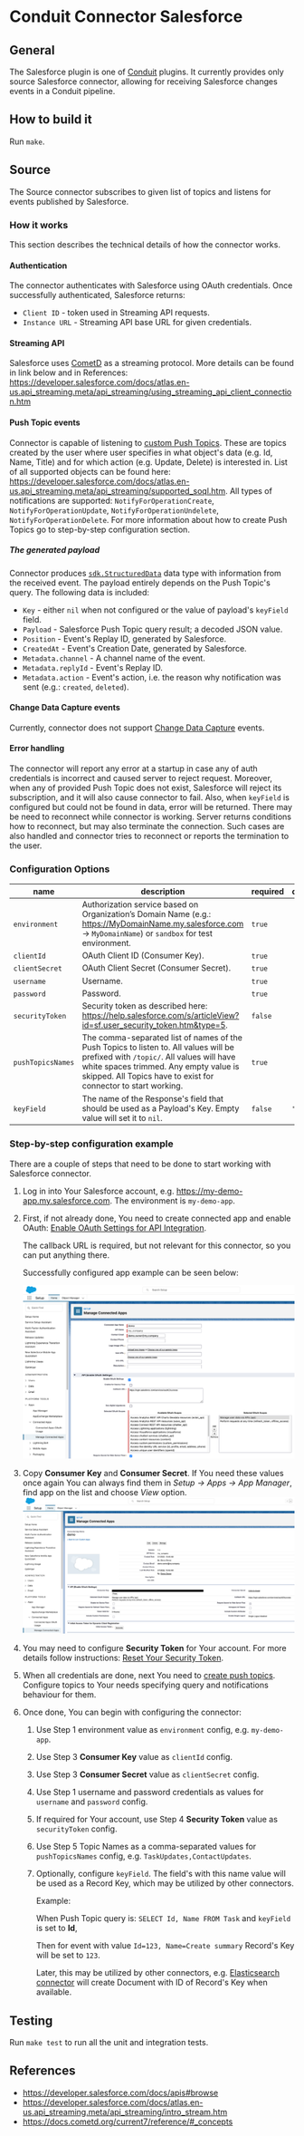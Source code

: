 # Conduit Connector Salesforce

## General

The Salesforce plugin is one of [Conduit](https://github.com/ConduitIO/conduit) plugins.
It currently provides only source Salesforce connector, allowing for receiving Salesforce changes events in a Conduit pipeline.

## How to build it

Run `make`.

## Source

The Source connector subscribes to given list of topics and listens for events published by Salesforce.

### How it works

This section describes the technical details of how the connector works.

#### Authentication

The connector authenticates with Salesforce using OAuth credentials. Once successfully authenticated, Salesforce returns:
- `Client ID` - token used in Streaming API requests.
- `Instance URL` - Streaming API base URL for given credentials.

#### Streaming API

Salesforce uses [CometD](https://docs.cometd.org/current7/reference/#_preface) as a streaming protocol. More details can be found in link below and in References:
https://developer.salesforce.com/docs/atlas.en-us.api_streaming.meta/api_streaming/using_streaming_api_client_connection.htm

#### Push Topic events

Connector is capable of listening to [custom Push Topics](https://developer.salesforce.com/docs/atlas.en-us.api_streaming.meta/api_streaming/code_sample_interactive_vfp_create_pushtopic.htm). These are topics created by the user where user specifies in what object's data (e.g. Id, Name, Title) and for which action (e.g. Update, Delete) is interested in.
List of all supported objects can be found here: https://developer.salesforce.com/docs/atlas.en-us.api_streaming.meta/api_streaming/supported_soql.htm.
All types of notifications are supported: `NotifyForOperationCreate`, `NotifyForOperationUpdate`, `NotifyForOperationUndelete`, `NotifyForOperationDelete`.
For more information about how to create Push Topics go to step-by-step configuration section.

##### The generated payload

Connector produces [`sdk.StructuredData`](https://github.com/ConduitIO/conduit-connector-sdk/blob/main/record.go) data type with information from the received event. The payload entirely depends on the Push Topic's query.
The following data is included:
- `Key` - either `nil` when not configured or the value of payload's `keyField` field.
- `Payload` - Salesforce Push Topic query result; a decoded JSON value.
- `Position` - Event's Replay ID, generated by Salesforce.
- `CreatedAt` - Event's Creation Date, generated by Salesforce.
- `Metadata.channel` - A channel name of the event.
- `Metadata.replyId` - Event's Replay ID.
- `Metadata.action` - Event's action, i.e. the reason why notification was sent (e.g.: `created`, `deleted`).

#### Change Data Capture events

Currently, connector does not support [Change Data Capture](https://developer.salesforce.com/docs/atlas.en-us.change_data_capture.meta/change_data_capture/cdc_subscribe_channels.htm) events.

#### Error handling

The connector will report any error at a startup in case any of auth credentials is incorrect and caused server to reject request.
Moreover, when any of provided Push Topic does not exist, Salesforce will reject its subscription, and it will also cause connector to fail.
Also, when `keyField` is configured but could not be found in data, error will be returned.
There may be need to reconnect while connector is working. Server returns conditions how to reconnect, but may also terminate the connection. Such cases are also handled and connector tries to reconnect or reports the termination to the user.

### Configuration Options

| name              | description                                                                                                                                                                                                                                    | required | default |
|-------------------|------------------------------------------------------------------------------------------------------------------------------------------------------------------------------------------------------------------------------------------------|----------|---------|
| `environment`     | Authorization service based on Organization’s Domain Name (e.g.: https://MyDomainName.my.salesforce.com -> `MyDomainName`) or `sandbox` for test environment.                                                                                  | `true`   |         |
| `clientId`        | OAuth Client ID (Consumer Key).                                                                                                                                                                                                                | `true`   |         |
| `clientSecret`    | OAuth Client Secret (Consumer Secret).                                                                                                                                                                                                         | `true`   |         |
| `username`        | Username.                                                                                                                                                                                                                                      | `true`   |         |
| `password`        | Password.                                                                                                                                                                                                                                      | `true`   |         |
| `securityToken`   | Security token as described here: https://help.salesforce.com/s/articleView?id=sf.user_security_token.htm&type=5.                                                                                                                              | `false`  |         |
| `pushTopicsNames` | The comma-separated list of names of the Push Topics to listen to. All values will be prefixed with `/topic/`. All values will have white spaces trimmed. Any empty value is skipped. All Topics have to exist for connector to start working. | `true`   |         |
| `keyField`        | The name of the Response's field that should be used as a Payload's Key. Empty value will set it to `nil`.                                                                                                                                     | `false`  | `"Id"`  |

### Step-by-step configuration example

There are a couple of steps that need to be done to start working with Salesforce connector.

1. Log in into Your Salesforce account, e.g. https://my-demo-app.my.salesforce.com. The environment is `my-demo-app`.
2. First, if not already done, You need to create connected app and enable OAuth: [Enable OAuth Settings for API Integration](https://help.salesforce.com/s/articleView?id=sf.connected_app_create_api_integration.htm&type=5).

    The callback URL is required, but not relevant for this connector, so you can put anything there.

    Successfully configured app example can be seen below:

    ![Connected App example](docs/connect_and_configure_app.png)
3. Copy **Consumer Key** and **Consumer Secret**. If You need these values once again You can always find them in _Setup -> Apps -> App Manager_, find app on the list and choose _View_ option.
    ![View OAuth tokens](docs/view_oauth_tokens.png)
4. You may need to configure **Security Token** for Your account. For more details follow instructions: [Reset Your Security Token](https://help.salesforce.com/s/articleView?id=sf.user_security_token.htm&type=5).
5. When all credentials are done, next You need to [create push topics](https://developer.salesforce.com/docs/atlas.en-us.api_streaming.meta/api_streaming/code_sample_interactive_vfp_create_pushtopic.htm).
    Configure topics to Your needs specifying query and notifications behaviour for them.
6. Once done, You can begin with configuring the connector:
   1. Use Step 1 environment value as `environment` config, e.g. `my-demo-app`.
   2. Use Step 3 **Consumer Key** value as `clientId` config.
   3. Use Step 3 **Consumer Secret** value as `clientSecret` config.
   4. Use Step 1 username and password credentials as values for `username` and `password` config.
   5. If required for Your account, use Step 4 **Security Token** value as `securityToken` config.
   6. Use Step 5 Topic Names as a comma-separated values for `pushTopicsNames` config, e.g. `TaskUpdates,ContactUpdates`.
   7. Optionally, configure `keyField`. The field's with this name value will be used as a Record Key, which may be utilized by other connectors.

        Example:

        When Push Topic query is: `SELECT Id, Name FROM Task` and `keyField` is set to **Id**,

        Then for event with value `Id=123, Name=Create summary` Record's Key will be set to `123`.

        Later, this may be utilized by other connectors, e.g. [Elasticsearch connector](https://github.com/conduitio-labs/conduit-connector-elasticsearch) will create Document with ID of Record's Key when available.

## Testing

Run `make test` to run all the unit and integration tests.

## References

- https://developer.salesforce.com/docs/apis#browse
- https://developer.salesforce.com/docs/atlas.en-us.api_streaming.meta/api_streaming/intro_stream.htm
- https://docs.cometd.org/current7/reference/#_concepts
